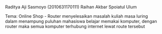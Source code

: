 Raditya Aji Sasmoyo (2010631170111)
Raihan Akbar
Spoiatul Ulum

Tema: Online Shop - Router
menyelesaikan masalah kuliah masa luring dalam menampung puluhan mahasiswa belajar memakai komputer, dengan router maka semua komputer terhubung internet lewat route tersebut